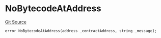 # NoBytecodeAtAddress
[Git Source](https://github.com/thrackle-io/tron/blob/cc8b8345c329b2556fa21578401d762291784e46/src/client/token/handler/diamond/HandlerDiamondLib.sol)


```solidity
error NoBytecodeAtAddress(address _contractAddress, string _message);
```

